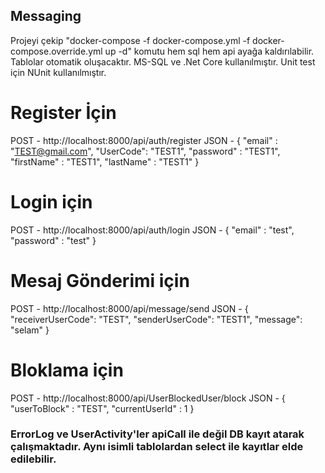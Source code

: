 ## Messaging

Projeyi çekip "docker-compose -f docker-compose.yml -f docker-compose.override.yml up -d" komutu hem sql hem api ayağa kaldırılabilir.
Tablolar otomatik oluşacaktır.
MS-SQL ve .Net Core kullanılmıştır.
Unit test için NUnit kullanılmıştır.

# Register İçin
POST - http://localhost:8000/api/auth/register
JSON - {
    "email" : "TEST@gmail.com",
    "UserCode": "TEST1",
    "password" : "TEST1",
    "firstName" : "TEST1",
    "lastName" : "TEST1"
}
# Login için 
POST - http://localhost:8000/api/auth/login
JSON - {
    "email" : "test",
    "password" : "test"
}
# Mesaj Gönderimi için
POST - http://localhost:8000/api/message/send
JSON - {
    "receiverUserCode": "TEST",
    "senderUserCode": "TEST1",
    "message": "selam"
}
# Bloklama için
POST - http://localhost:8000/api/UserBlockedUser/block
JSON - {
    "userToBlock" : "TEST",
    "currentUserId" : 1
}

### ErrorLog ve UserActivity'ler apiCall ile değil DB kayıt atarak çalışmaktadır. Aynı isimli tablolardan select ile kayıtlar elde edilebilir.
